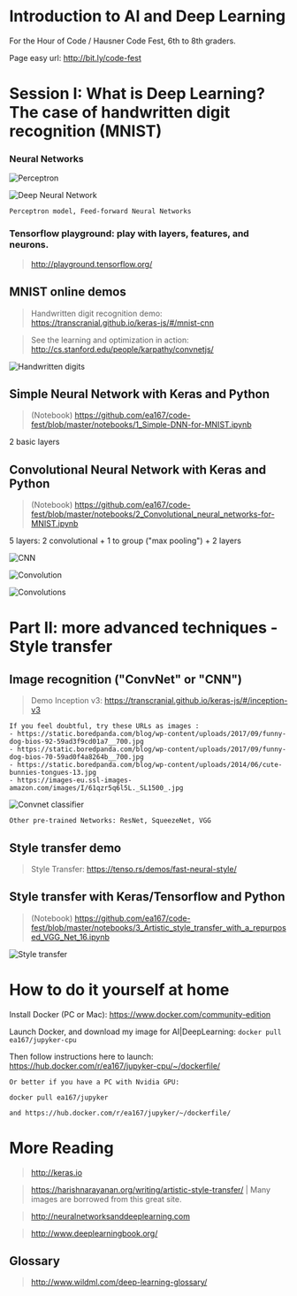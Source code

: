 # Introduction to AI and Deep Learning
For the Hour of Code / Hausner Code Fest, 6th to 8th graders.

Page easy url: http://bit.ly/code-fest

<!--
// http://52.45.136.140:8888
// 172.30.1.57

Explain here how to:
- install Docker (link for Mac)
- create local folder for Docker and make sure it is shared in preferences
- docker pull ea167/code-fest
- launch docker image
- open Chrome and connect to Jupyter
-->

###  
# Session I: What is Deep Learning? The case of handwritten digit recognition (MNIST)

### Neural Networks

![Perceptron](https://harishnarayanan.org/images/writing/artistic-style-transfer/neuron.gif)

![Deep Neural Network](https://harishnarayanan.org/images/writing/artistic-style-transfer/neural-network-2-hidden.svg)

    Perceptron model, Feed-forward Neural Networks


### Tensorflow playground: play with layers, features, and neurons.

> http://playground.tensorflow.org/

## MNIST online demos

> Handwritten digit recognition demo:
> https://transcranial.github.io/keras-js/#/mnist-cnn

> See the learning and optimization in action:
> http://cs.stanford.edu/people/karpathy/convnetjs/


![Handwritten digits](https://harishnarayanan.org/images/writing/artistic-style-transfer/mnist-sample.png)


## Simple Neural Network with Keras and Python

> (Notebook) https://github.com/ea167/code-fest/blob/master/notebooks/1_Simple-DNN-for-MNIST.ipynb

2 basic layers


## Convolutional Neural Network with Keras and Python

> (Notebook) https://github.com/ea167/code-fest/blob/master/notebooks/2_Convolutional_neural_networks-for-MNIST.ipynb

5 layers: 2 convolutional + 1 to group ("max pooling") + 2 layers



![CNN](https://leonardoaraujosantos.gitbooks.io/artificial-inteligence/content/Images/ConvnetDiagram.png)

![Convolution](https://harishnarayanan.org/images/writing/artistic-style-transfer/conv-layer.gif)

![Convolutions](https://harishnarayanan.org/images/writing/artistic-style-transfer/mnist-web-demo.png)

###  
# Part II: more advanced techniques - Style transfer

## Image recognition ("ConvNet" or "CNN")

> Demo Inception v3: https://transcranial.github.io/keras-js/#/inception-v3

    If you feel doubtful, try these URLs as images :
    - https://static.boredpanda.com/blog/wp-content/uploads/2017/09/funny-dog-bios-92-59ad3f9cd01a7__700.jpg
    - https://static.boredpanda.com/blog/wp-content/uploads/2017/09/funny-dog-bios-70-59ad0f4a8264b__700.jpg
    - https://static.boredpanda.com/blog/wp-content/uploads/2014/06/cute-bunnies-tongues-13.jpg
    - https://images-eu.ssl-images-amazon.com/images/I/61qzr5q6l5L._SL1500_.jpg

![Convnet classifier](https://harishnarayanan.org/images/writing/artistic-style-transfer/representation-learning.png)

    Other pre-trained Networks: ResNet, SqueezeNet, VGG


## Style transfer demo

> Style Transfer:
> https://tenso.rs/demos/fast-neural-style/

## Style transfer with Keras/Tensorflow and Python

> (Notebook) https://github.com/ea167/code-fest/blob/master/notebooks/3_Artistic_style_transfer_with_a_repurposed_VGG_Net_16.ipynb

![Style transfer](https://dmtyylqvwgyxw.cloudfront.net/instances/132/uploads/images/custom_image/image/1581/normal_Slide11.JPG?v=1508001718)


###  
# How to do it yourself at home

Install Docker (PC or Mac): https://www.docker.com/community-edition

Launch Docker, and download my image for AI|DeepLearning:
`docker pull ea167/jupyker-cpu`

Then follow instructions here to launch:
https://hub.docker.com/r/ea167/jupyker-cpu/~/dockerfile/

    Or better if you have a PC with Nvidia GPU:

    docker pull ea167/jupyker

    and https://hub.docker.com/r/ea167/jupyker/~/dockerfile/


# More Reading

> http://keras.io

> https://harishnarayanan.org/writing/artistic-style-transfer/  | Many images are borrowed from this great site.

> http://neuralnetworksanddeeplearning.com

> http://www.deeplearningbook.org/


## Glossary

> http://www.wildml.com/deep-learning-glossary/
